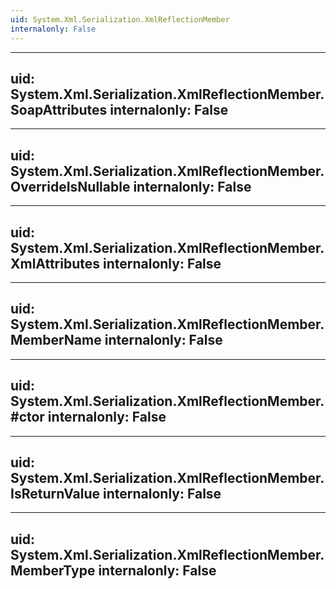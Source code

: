 ```yaml
---
uid: System.Xml.Serialization.XmlReflectionMember
internalonly: False
---
```


---
uid: System.Xml.Serialization.XmlReflectionMember.SoapAttributes
internalonly: False
---

---
uid: System.Xml.Serialization.XmlReflectionMember.OverrideIsNullable
internalonly: False
---

---
uid: System.Xml.Serialization.XmlReflectionMember.XmlAttributes
internalonly: False
---

---
uid: System.Xml.Serialization.XmlReflectionMember.MemberName
internalonly: False
---

---
uid: System.Xml.Serialization.XmlReflectionMember.#ctor
internalonly: False
---

---
uid: System.Xml.Serialization.XmlReflectionMember.IsReturnValue
internalonly: False
---

---
uid: System.Xml.Serialization.XmlReflectionMember.MemberType
internalonly: False
---
